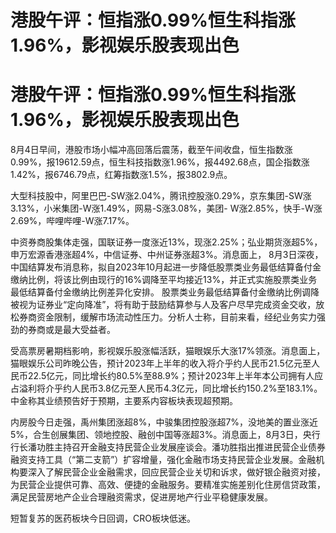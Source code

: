 # 港股午评：恒指涨0.99%恒生科指涨1.96%，影视娱乐股表现出色

# 港股午评：恒指涨0.99%恒生科指涨1.96%，影视娱乐股表现出色

8月4日早间，港股市场小幅冲高回落后震荡，截至午间收盘，恒生指数涨0.99%，报19612.59点，恒生科技指数涨1.96%，报4492.68点，国企指数涨1.42%，报6746.79点，红筹指数涨1.5%，报3802.9点。

大型科技股中，阿里巴巴-SW涨2.04%，腾讯控股涨0.29%，京东集团-SW涨3.13%，小米集团-W涨1.49%，网易-S涨3.08%，美团-
W涨2.85%，快手-W涨2.69%，哔哩哔哩-W涨7.17%。

中资券商股集体走强，国联证券一度涨近13%，现涨2.25%；弘业期货涨超5%，申万宏源香港涨超4%，中信证券、中州证券涨超3%。消息面上，
8月3日深夜，中国结算发布消息称，拟自2023年10月起进一步降低股票类业务最低结算备付金缴纳比例，将该比例由现行的16%调降至平均接近13%，并正式实施股票类业务最低结算备付金缴纳比例差异化安排。
股票类业务最低结算备付金缴纳比例调降被视为证券业“定向降准”，将有助于鼓励结算参与人及客户尽早完成资金交收，放松券商资金限制，缓解市场流动性压力。分析人士称，目前来看，经纪业务实力强劲的券商或是最大受益者。

受高票房暑期档影响，影视娱乐股涨幅活跃，猫眼娱乐大涨17%领涨。消息面上，猫眼娱乐公司昨晚公告，预计2023年上半年的收入将介乎约人民币21.5亿元至人民币22.5亿元，同比增长约80.5%至88.9%；预计2023年上半年本公司拥有人应占溢利将介乎约人民币3.8亿元至人民币4.3亿元，同比增长约150.2%至183.1%。中金称其业绩预告好于预期，主要系内容板块表现超预期。

内房股今日走强，禹州集团涨超8%，中骏集团控股涨超7%，没地美的置业涨近5%，合生创展集团、领地控股、融创中国等涨超3%。消息面上，8月3日，央行行长潘功胜主持召开金融支持民营企业发展座谈会。潘功胜指出推进民营企业债券融资支持工具（“第二支箭”）扩容增量，强化金融市场支持民营企业发展。金融机构要深入了解民营企业金融需求，回应民营企业关切和诉求，做好银企融资对接，为民营企业提供可靠、高效、便捷的金融服务。要精准实施差别化住房信贷政策，满足民营房地产企业合理融资需求，促进房地产行业平稳健康发展。

短暂复苏的医药板块今日回调，CRO板块低迷。

